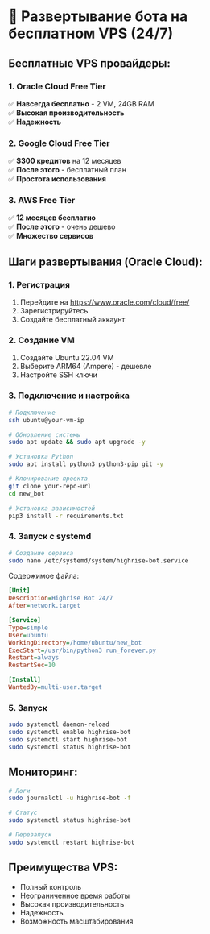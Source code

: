 # 🚀 Развертывание бота на бесплатном VPS (24/7)

## Бесплатные VPS провайдеры:

### 1. Oracle Cloud Free Tier
✅ **Навсегда бесплатно** - 2 VM, 24GB RAM  
✅ **Высокая производительность**  
✅ **Надежность**  

### 2. Google Cloud Free Tier
✅ **$300 кредитов** на 12 месяцев  
✅ **После этого** - бесплатный план  
✅ **Простота использования**  

### 3. AWS Free Tier
✅ **12 месяцев бесплатно**  
✅ **После этого** - очень дешево  
✅ **Множество сервисов**  

## Шаги развертывания (Oracle Cloud):

### 1. Регистрация
1. Перейдите на https://www.oracle.com/cloud/free/
2. Зарегистрируйтесь
3. Создайте бесплатный аккаунт

### 2. Создание VM
1. Создайте Ubuntu 22.04 VM
2. Выберите ARM64 (Ampere) - дешевле
3. Настройте SSH ключи

### 3. Подключение и настройка
```bash
# Подключение
ssh ubuntu@your-vm-ip

# Обновление системы
sudo apt update && sudo apt upgrade -y

# Установка Python
sudo apt install python3 python3-pip git -y

# Клонирование проекта
git clone your-repo-url
cd new_bot

# Установка зависимостей
pip3 install -r requirements.txt
```

### 4. Запуск с systemd
```bash
# Создание сервиса
sudo nano /etc/systemd/system/highrise-bot.service
```

Содержимое файла:
```ini
[Unit]
Description=Highrise Bot 24/7
After=network.target

[Service]
Type=simple
User=ubuntu
WorkingDirectory=/home/ubuntu/new_bot
ExecStart=/usr/bin/python3 run_forever.py
Restart=always
RestartSec=10

[Install]
WantedBy=multi-user.target
```

### 5. Запуск
```bash
sudo systemctl daemon-reload
sudo systemctl enable highrise-bot
sudo systemctl start highrise-bot
sudo systemctl status highrise-bot
```

## Мониторинг:
```bash
# Логи
sudo journalctl -u highrise-bot -f

# Статус
sudo systemctl status highrise-bot

# Перезапуск
sudo systemctl restart highrise-bot
```

## Преимущества VPS:
- Полный контроль
- Неограниченное время работы
- Высокая производительность
- Надежность
- Возможность масштабирования 
